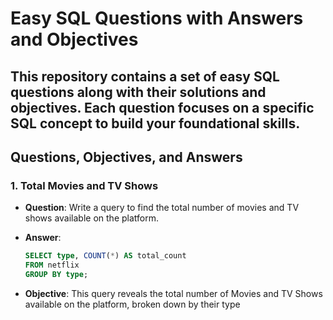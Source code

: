 # Easy SQL Questions with Answers and Objectives

This repository contains a set of easy SQL questions along with their solutions and objectives. Each question focuses on a specific SQL concept to build your foundational skills.
---

## Questions, Objectives, and Answers


### 1. **Total Movies and TV Shows**


- **Question**: Write a query to find the total number of movies and TV shows available on the platform.

- **Answer**:

  ```sql
  SELECT type, COUNT(*) AS total_count
  FROM netflix
  GROUP BY type;
  
- **Objective**: This query reveals the total number of Movies and TV Shows available on the platform, broken down by their type

  
